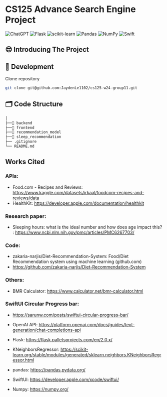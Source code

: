 

# CS125 Advance Search Engine Project
![ChatGPT](https://img.shields.io/badge/chatGPT-74aa9c?style=for-the-badge&logo=openai&logoColor=white)
![Flask](https://img.shields.io/badge/flask-%23000.svg?style=for-the-badge&logo=flask&logoColor=white)
![scikit-learn](https://img.shields.io/badge/scikit--learn-%23F7931E.svg?style=for-the-badge&logo=scikit-learn&logoColor=white)
![Pandas](https://img.shields.io/badge/pandas-%23150458.svg?style=for-the-badge&logo=pandas&logoColor=white)
![NumPy](https://img.shields.io/badge/numpy-%23013243.svg?style=for-the-badge&logo=numpy&logoColor=white)
![Swift](https://img.shields.io/badge/swift-F54A2A?style=for-the-badge&logo=swift&logoColor=white)

## 😎 Introducing The Project

## 🚀 Development

Clone repository

```sh
git clone git@github.com:JaydenLe1102/cs125-w24-group11.git
```


## 🗂 Code Structure
```sh
│
├──📂 backend
├──📂 frontend
├──📂 recommendation_model
├──📂 sleep_recommendation
├── .gitignore
└── README.md
```

## Works Cited  
### APIs:  
- Food.com - Recipes and Reviews: https://www.kaggle.com/datasets/irkaal/foodcom-recipes-and-reviews/data  
- HealthKit: https://developer.apple.com/documentation/healthkit 
 
### Research paper: 
- Sleeping hours: what is the ideal number and how does age impact this? : https://www.ncbi.nlm.nih.gov/pmc/articles/PMC6267703/

### Code:
- zakaria-narjis/Diet-Recommendation-System: Food/Diet Recommendation system using machine learning (github.com)
- https://github.com/zakaria-narjis/Diet-Recommendation-System 
 
### Others:   
- BMR Calculator: https://www.calculator.net/bmr-calculator.html   

### SwiftUI Circular Progress bar:  
- https://sarunw.com/posts/swiftui-circular-progress-bar/  

- OpenAI API: https://platform.openai.com/docs/guides/text-generation/chat-completions-api  

- Flask: https://flask.palletsprojects.com/en/2.0.x/  
- KNeighborsRegressor: https://scikit-learn.org/stable/modules/generated/sklearn.neighbors.KNeighborsRegressor.html
- pandas: https://pandas.pydata.org/
- SwiftUI: https://developer.apple.com/xcode/swiftui/
- Numpy: https://numpy.org/
